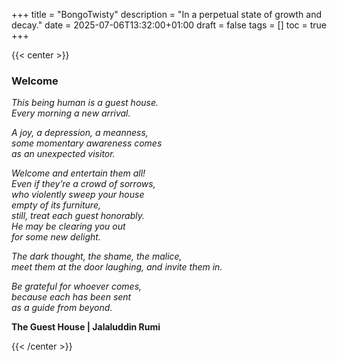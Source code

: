 +++
title = "BongoTwisty"
description = "In a perpetual state of growth and decay."
date = 2025-07-06T13:32:00+01:00
draft = false
tags = []
toc = true
+++

{{< center >}}
### Welcome

*This being human is a guest house.\
Every morning a new arrival.*

*A joy, a depression, a meanness,\
some momentary awareness comes\
as an unexpected visitor.*

*Welcome and entertain them all!\
Even if they’re a crowd of sorrows,\
who violently sweep your house\
empty of its furniture,\
still, treat each guest honorably.\
He may be clearing you out\
for some new delight.*

*The dark thought, the shame, the malice,\
meet them at the door laughing, and invite them in.*

*Be grateful for whoever comes,\
because each has been sent\
as a guide from beyond.*

**The Guest House | Jalaluddin Rumi**

{{< /center >}}
